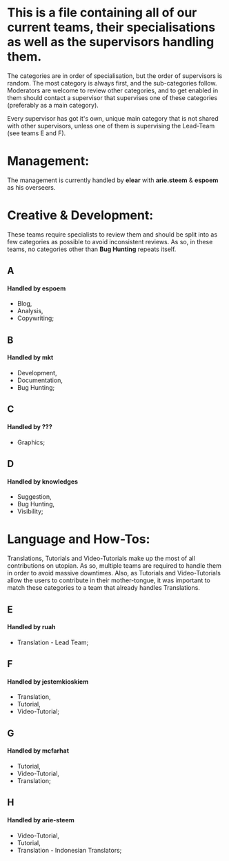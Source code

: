 # This is a file containing all of our current teams, their specialisations as well as the supervisors handling them.
The categories are in order of specialisation, but the order of supervisors is random. The most category is always first, and the sub-categories follow. Moderators are welcome to review other categories, and to get enabled in them should contact a supervisor that supervises one of these categories (preferably as a main category).

Every supervisor has got it's own, unique main category that is not shared with other supervisors, unless one of them is supervising the Lead-Team (see teams E and F).

# Management:
The management is currently handled by **elear** with **arie.steem** & **espoem** as his overseers.


# Creative & Development:

These teams require specialists to review them and should be split into as few categories as possible to avoid inconsistent reviews. As so, in these teams, no categories other than **Bug Hunting** repeats itself. 

## A
#### Handled by espoem
* Blog,
* Analysis,
* Copywriting;

## B
#### Handled by mkt
* Development,
* Documentation,
* Bug Hunting;

## C
#### Handled by ???
* Graphics;

## D
#### Handled by knowledges
* Suggestion,
* Bug Hunting,
* Visibility;

# Language and How-Tos:

Translations, Tutorials and Video-Tutorials make up the most of all contributions on utopian. As so, multiple teams are required to handle them in order to avoid massive downtimes. Also, as Tutorials and Video-Tutorials allow the users to contribute in their mother-tongue, it was important to match these categories to a team that already handles Translations.

## E
#### Handled by ruah
* Translation - Lead Team;

## F
#### Handled by jestemkioskiem
* Translation,
* Tutorial,
* Video-Tutorial;

## G
#### Handled by mcfarhat
* Tutorial,
* Video-Tutorial,
* Translation;

## H
#### Handled by arie-steem
* Video-Tutorial,
* Tutorial,
* Translation - Indonesian Translators;


